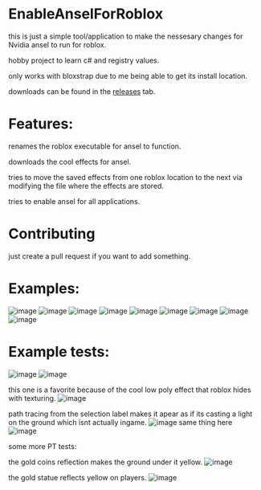 # EnableAnselForRoblox
this is just a simple tool/application to make the nessesary changes for Nvidia ansel to run for roblox.

hobby project to learn c# and registry values.

only works with bloxstrap due to me being able to get its install location.

downloads can be found in the [releases](https://github.com/DED0026/EnableAnselForRoblox/releases/latest) tab.


# Features:
renames the roblox executable for ansel to function.

downloads the cool effects for ansel.

tries to move the saved effects from one roblox location to the next via modifying the file where the effects are stored.

tries to enable ansel for all applications.

# Contributing
just create a pull request if you want to add something.

# Examples:
![image](https://github.com/DED0026/EnableAnselForRoblox/assets/98061642/59b5cdc7-1143-43ea-8278-c221f6c13b35)
![image](https://github.com/DED0026/EnableAnselForRoblox/assets/98061642/3b1960ce-161f-42ef-9f73-6d60a0a03e6b)
![image](https://github.com/DED0026/EnableAnselForRoblox/assets/98061642/7facfdf3-c512-416e-bd88-457babca32dc)
![image](https://github.com/DED0026/EnableAnselForRoblox/assets/98061642/bc53f7ff-47d2-48e4-a80d-e8fa8f528c3f)
![image](https://github.com/DED0026/EnableAnselForRoblox/assets/98061642/ceb88718-a415-4e4d-ae08-b9ff176a28b4)
![image](https://github.com/DED0026/EnableAnselForRoblox/assets/98061642/8051daff-b005-486c-b6ed-d56d85638ade)
![image](https://github.com/DED0026/EnableAnselForRoblox/assets/98061642/a160da49-77f4-4488-9b73-22899a8f72e7)
![image](https://github.com/DED0026/EnableAnselForRoblox/assets/98061642/a15b0915-271b-438b-8871-6ec5c52c2010)
![image](https://github.com/DED0026/EnableAnselForRoblox/assets/98061642/12e26b0c-e746-4573-b3bd-cb5f14398255)

# Example tests:

![image](https://github.com/DED0026/EnableAnselForRoblox/assets/98061642/7089b0f0-dbd7-4505-999e-1ba1812d1166)
![image](https://github.com/DED0026/EnableAnselForRoblox/assets/98061642/1ad4d3c2-8087-439c-a42e-04e978368a6a)

this one is a favorite because of the cool low poly effect that roblox hides with texturing.
![image](https://github.com/DED0026/EnableAnselForRoblox/assets/98061642/5c5c284b-9bd3-402f-96c4-286e78df75bc)

path tracing from the selection label makes it apear as if its casting a light on the ground which isnt actually ingame.
![image](https://github.com/DED0026/EnableAnselForRoblox/assets/98061642/7e445774-689d-4706-8039-d91dd3a48f4e)
same thing here
![image](https://github.com/DED0026/EnableAnselForRoblox/assets/98061642/2cf6f94b-4085-4d5b-b854-7d78c344cd07)

some more PT tests:

the gold coins reflection makes the ground under it yellow.
![image](https://github.com/DED0026/EnableAnselForRoblox/assets/98061642/c81dea52-39ff-40fb-8dc1-11592ee75eba)

the gold statue reflects yellow on players.
![image](https://github.com/DED0026/EnableAnselForRoblox/assets/98061642/7f29f91c-dec3-4940-8728-630811a6ba6d)

